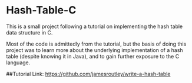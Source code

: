 # Hash-Table-C
This is a small project following a tutorial on implementing the hash table data structure in C. 

Most of the code is admittedly from the tutorial, but the basis of doing this project was to learn more about the underlying implementation of a hash table (despite knowing it in Java), and to gain further exposure to the C language.

##Tutorial Link: https://github.com/jamesroutley/write-a-hash-table
